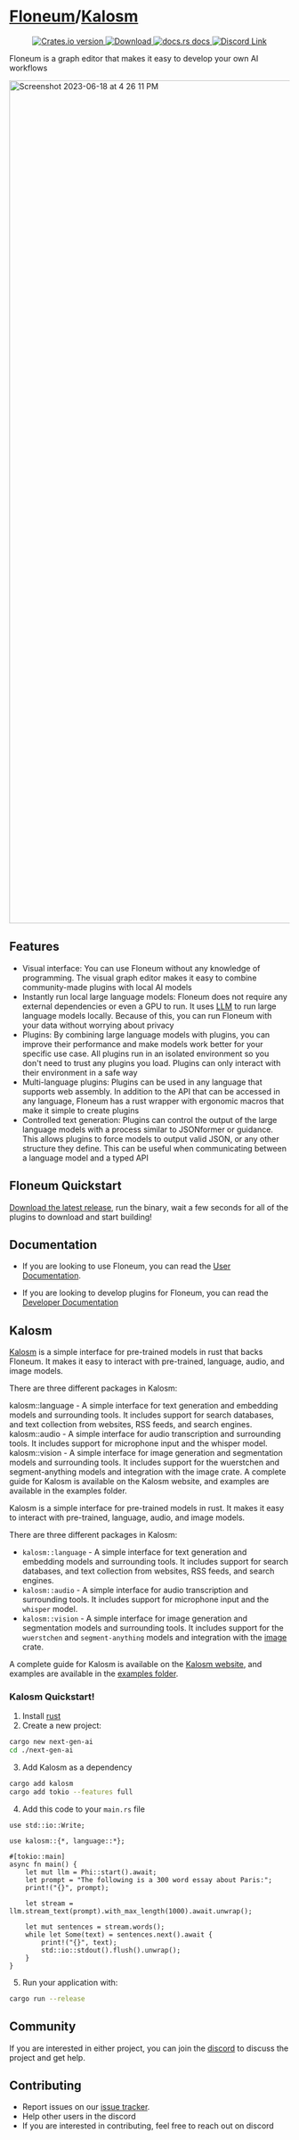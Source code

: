 # [Floneum](./floneum/floneum)/[Kalosm](./interfaces/kalosm/README.md)

<div align="center">
  <!-- Crates version -->
  <a href="https://crates.io/crates/kalosm">
    <img src="https://img.shields.io/crates/v/kalosm.svg?style=flat-square"
    alt="Crates.io version" />
  </a>
  <!-- Downloads -->
  <a href="https://crates.io/crates/kalosm">
    <img src="https://img.shields.io/crates/d/kalosm.svg?style=flat-square"
      alt="Download" />
  </a>
  <!-- docs -->
  <a href="https://docs.rs/kalosm">
    <img src="https://img.shields.io/badge/docs-latest-blue.svg?style=flat-square"
      alt="docs.rs docs" />
  </a>

  <!-- Discord -->
  <a href="https://discord.gg/dQdmhuB8q5">
    <img src="https://img.shields.io/discord/1120130300236800062?logo=discord&style=flat-square" alt="Discord Link" />
  </a>
</div>

Floneum is a graph editor that makes it easy to develop your own AI workflows

<img width="1512" alt="Screenshot 2023-06-18 at 4 26 11 PM" src="https://floneum.com/assets/question_answer_example.png">

## Features

- Visual interface: You can use Floneum without any knowledge of programming. The visual graph editor makes it easy to combine community-made plugins with local AI models
- Instantly run local large language models: Floneum does not require any external dependencies or even a GPU to run. It uses [LLM](https://github.com/rustformers/llm) to run large language models locally. Because of this, you can run Floneum with your data without worrying about privacy
- Plugins: By combining large language models with plugins, you can improve their performance and make models work better for your specific use case. All plugins run in an isolated environment so you don't need to trust any plugins you load. Plugins can only interact with their environment in a safe way
- Multi-language plugins: Plugins can be used in any language that supports web assembly. In addition to the API that can be accessed in any language, Floneum has a rust wrapper with ergonomic macros that make it simple to create plugins
- Controlled text generation: Plugins can control the output of the large language models with a process similar to JSONformer or guidance. This allows plugins to force models to output valid JSON, or any other structure they define. This can be useful when communicating between a language model and a typed API

## Floneum Quickstart

[Download the latest release](https://github.com/floneum/floneum/releases/tag/v0.2.0), run the binary, wait a few seconds for all of the plugins to download and start building!

## Documentation

- If you are looking to use Floneum, you can read the [User Documentation](https://floneum.com/docs/user/).

- If you are looking to develop plugins for Floneum, you can read the [Developer Documentation](https://floneum.com/docs/developer/)

## Kalosm

[Kalosm](./interfaces/kalosm/) is a simple interface for pre-trained models in rust that backs Floneum. It makes it easy to interact with pre-trained, language, audio, and image models.

There are three different packages in Kalosm:

kalosm::language - A simple interface for text generation and embedding models and surrounding tools. It includes support for search databases, and text collection from websites, RSS feeds, and search engines.
kalosm::audio - A simple interface for audio transcription and surrounding tools. It includes support for microphone input and the whisper model.
kalosm::vision - A simple interface for image generation and segmentation models and surrounding tools. It includes support for the wuerstchen and segment-anything models and integration with the image crate.
A complete guide for Kalosm is available on the Kalosm website, and examples are available in the examples folder.

Kalosm is a simple interface for pre-trained models in rust. It makes it easy to interact with pre-trained, language, audio, and image models.

There are three different packages in Kalosm:
- `kalosm::language` - A simple interface for text generation and embedding models and surrounding tools. It includes support for search databases, and text collection from websites, RSS feeds, and search engines.
- `kalosm::audio` - A simple interface for audio transcription and surrounding tools. It includes support for microphone input and the `whisper` model.
- `kalosm::vision` - A simple interface for image generation and segmentation models and surrounding tools. It includes support for the `wuerstchen` and `segment-anything` models and integration with the [image](https://docs.rs/image/latest/image/) crate.

A complete guide for Kalosm is available on the [Kalosm website](https://floneum.com/kalosm/), and examples are available in the [examples folder](https://github.com/floneum/floneum/tree/master/interfaces/kalosm/examples).

### Kalosm Quickstart!

1) Install [rust](https://rustup.rs/)
2) Create a new project:
```sh
cargo new next-gen-ai
cd ./next-gen-ai
```
3) Add Kalosm as a dependency
```sh
cargo add kalosm
cargo add tokio --features full
```
4) Add this code to your `main.rs` file
```rust, no_run
use std::io::Write;

use kalosm::{*, language::*};

#[tokio::main]
async fn main() {
    let mut llm = Phi::start().await;
    let prompt = "The following is a 300 word essay about Paris:";
    print!("{}", prompt);

    let stream = llm.stream_text(prompt).with_max_length(1000).await.unwrap();

    let mut sentences = stream.words();
    while let Some(text) = sentences.next().await {
        print!("{}", text);
        std::io::stdout().flush().unwrap();
    }
}
```
5) Run your application with:
```sh
cargo run --release
```

## Community

If you are interested in either project, you can join the [discord](https://discord.gg/dQdmhuB8q5) to discuss the project and get help.

## Contributing

- Report issues on our [issue tracker](https://github.com/floneum/floneum/issues).
- Help other users in the discord
- If you are interested in contributing, feel free to reach out on discord
